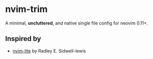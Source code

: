 # nvim-trim

A minimal, **uncluttered**, and native single file config for neovim 0.11+.

## Inspired by

- [nvim-lite](https://github.com/radleylewis/nvim-lite/blob/master/init.lua) by Radley E. Sidwell-lewis


